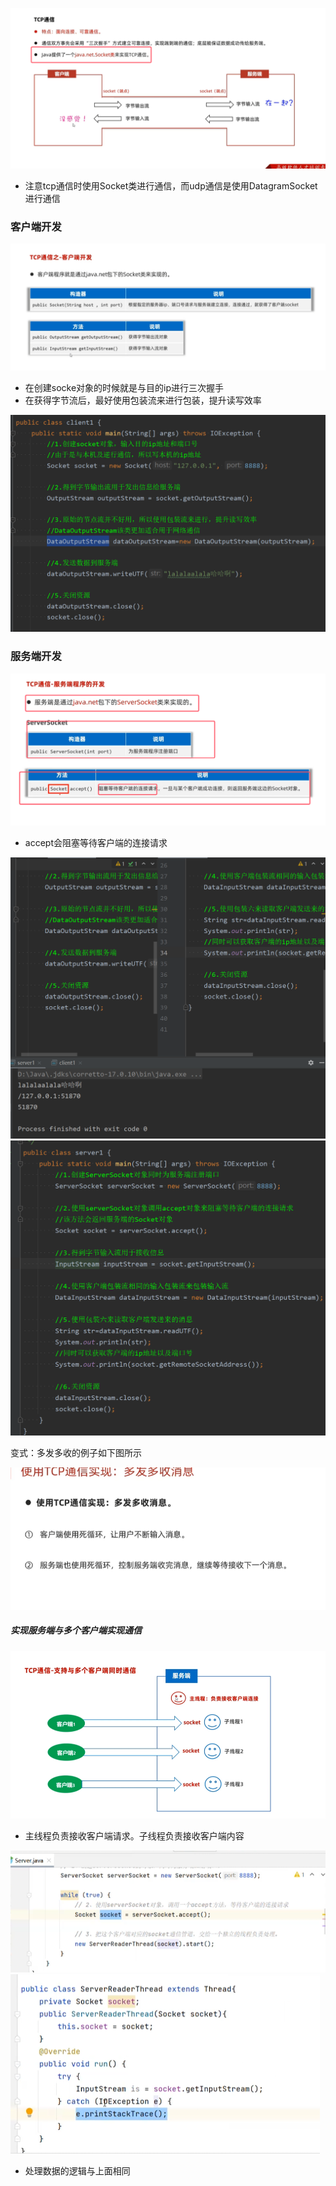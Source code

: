 ![](assets/04TCP通信/file-20250707172830082.png)
* 注意tcp通信时使用Socket类进行通信，而udp通信是使用DatagramSocket进行通信


### 客户端开发
![](assets/04TCP通信/file-20250707173146008.png)
* 在创建socke对象的时候就是与目的ip进行三次握手
* 在获得字节流后，最好使用包装流来进行包装，提升读写效率

![](assets/04TCP通信/file-20250707174613457.png)


### 服务端开发
![](assets/04TCP通信/file-20250707182203454.png)
* accept会阻塞等待客户端的连接请求

![](assets/04TCP通信/file-20250707183230504.png)![](assets/04TCP通信/file-20250707183300026.png)



变式：多发多收的例子如下图所示

![](assets/04TCP通信/file-20250707183901561.png)


##### 实现服务端与多个客户端实现通信

![](assets/04TCP通信/file-20250707184421896.png)
* 主线程负责接收客户端请求。子线程负责接收客户端内容

![](assets/04TCP通信/file-20250707185314412.png)![](assets/04TCP通信/file-20250707185427168.png)
* 处理数据的逻辑与上面相同
